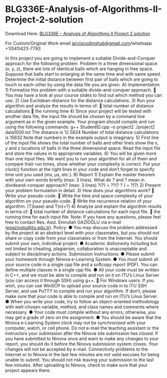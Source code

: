 # BLG336E-Analysis-of-Algorithms-II-Project-2-solution

Download Here: [BLG336E – Analysis of Algorithms II Project 2 solution](https://jarviscodinghub.com/assignment/blg336e-analysis-of-algorithms-ii-project-2-solution/)

For Custom/Original Work email jarviscodinghub@gmail.com/whatsapp +1(541)423-7793

In this project you are going to implement a suitable Divide-and-Conquer approach for the following problem. Problem
In a three dimensional space (x, y, z), there are lots of identical balls which are hanging in free space. Suppose that balls start to enlarging at the same time and with same speed. Determine the initial distance between first pair of balls which are going to touch to each-other by using the data file you are given. A) Implementation 1) Formalize this problem with a suitable divide-and-conquer approach.  You may have a look at your course slides to find out which method you can use.
2) Use Euclidean-distance for the distance calculations.
3) Run your algorithm and analyze the results in terms of:  total number of distance calculations  the running time
4) Since your project will be tested with another data file, the input file should be chosen by a command line argument as in the given example.
Your program should compile and run using the following commands: g++ StudentID.cpp –o project2 ./project2 data1000.txt The distance is 12.5624 Number of total distance calculations is 15632 Note that numbers in the example output is imaginary.
5) First line of the input file shows the total number of balls and other lines show the x, y and z locations of balls in the three dimensional space. Read the input file and store the values in to appropriate variables.
6) You will be given more than one input files. We want you to run your algorithm for all of them and compare their run times, show whether your complexity is correct. Put your clock() function at the right lines in your code and don’t forget to specify time unit you used (ms, µs, etc.).
B) Report 1) Explain the master theorem with your own words briefly (max: 3 lines). What do ? and ? mean in divideand-conquer approach? (max: 3 lines) ?(?) = ??(? ? ) + ?(?)
2) Present your problem formulation in detail.
3) How does your algorithms work?  Write your pseudo-code.  Write the time and space complexity of your algorithm on your pseudo-code.  Write the recurrence relation of your algorithm. (T(base) and T(n)=?)
4) Analyze and explain the algorithm results in terms of:  total number of distance calculations for each input file.  the running time for each input file. Note: If you have any questions, please feel free to contact Res. Asst. Emrullah GAZİOĞLU via e-mail (egazioglu@itu.edu.tr). Policy: ● You may discuss the problem addressed by the project at an abstract level with your classmates, but you should not share or copy code from your classmates or from the Internet. You should submit your own, individual project. ● Academic dishonesty including but not limited to cheating, plagiarism, collaboration is unacceptable and subject to disciplinary actions.
Submission Instructions:
● Please submit your homework through Ninova e-Learning System.
● You must submit all your source code in a single cpp file and a softcopy report (PDF). You can define multiple classes in a single cpp file.
● All your code must be written in C++, and we must be able to compile and run on it on ITU’s Linux Server (you can access it through SSH) using g++.
 For Windows users: If you wish, you can use WinSCP to upload your source code in to ITU SSH Server, and use PuTTY to compile and run your algorithm. If don’t, please make sure that your code is able to compile and run on ITU’s Linux Server.
● When you write your code, try to follow an object-oriented methodology with well-chosen variable, method, and class names and comments where necessary.
● Your code must compile without any errors; otherwise, you may get a grade of zero on the assignment.
● You should be aware that the Ninova e-Learning System clock may not be synchronized with your computer, watch, or cell phone. Do not e-mail the teaching assistant or the instructors your submission after the Ninova site submission has closed. If you have submitted to Ninova once and want to make any changes to your report, you should do it before the Ninova submission system closes. Your changes will not be accepted by e-mail. Connectivity problems to the Internet or to Ninova in the last few minutes are not valid excuses for being unable to submit. You should not risk leaving your submission to the last few minutes. After uploading to Ninova, check to make sure that your project appears there.
